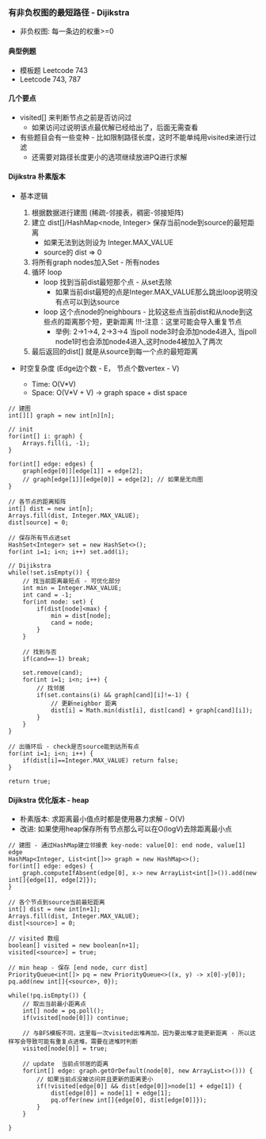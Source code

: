 ### 有非负权图的最短路径 - Dijikstra
- 非负权图: 每一条边的权重>=0
#### 典型例题
- 模板题 Leetcode 743
- Leetcode 743, 787

#### 几个要点
- visited[] 来判断节点之前是否访问过
    - 如果访问过说明该点最优解已经给出了，后面无需查看
- 有些题目会有一些变种 - 比如限制路径长度，这时不能单纯用visited来进行过滤
    - 还需要对路径长度更小的选项继续放进PQ进行求解

#### Dijikstra 朴素版本 
- 基本逻辑
    1. 根据数据进行建图 (稀疏-邻接表，稠密-邻接矩阵)
    2. 建立 dist[]/HashMap<node, Integer> 保存当前node到source的最短距离
        - 如果无法到达则设为 Integer.MAX_VALUE
        - source的 dist => 0
    3. 将所有graph nodes加入Set - 所有nodes
    4. 循环 loop
        - loop 找到当前dist最短那个点 - 从set去除
            - 如果当前dist最短的点是Integer.MAX_VALUE那么跳出loop说明没有点可以到达source
        - loop 这个点node的neighbours - 比较这些点当前dist和从node到这些点的距离那个短，更新距离
        !!!-注意：这里可能会导入重复节点
            - 举例: 2->1->4, 2->3->4 当poll node3时会添加node4进入, 当poll node1时也会添加node4进入,这时node4被加入了两次
    5. 最后返回的dist[] 就是从source到每一个点的最短距离

- 时空复杂度 (Edge边个数 - E， 节点个数vertex - V)
    - Time: O(V*V)
    - Space: O(V*V + V) -> graph space + dist space

```
// 建图
int[][] graph = new int[n][n];

// init
for(int[] i: graph) {
    Arrays.fill(i, -1);
}

for(int[] edge: edges) {
    graph[edge[0]][edge[1]] = edge[2];
    // graph[edge[1]][edge[0]] = edge[2]; // 如果是无向图
}

// 各节点的距离矩阵 
int[] dist = new int[n];
Arrays.fill(dist, Integer.MAX_VALUE);
dist[source] = 0;

// 保存所有节点进set
HashSet<Integer> set = new HashSet<>();
for(int i=1; i<n; i++) set.add(i);

// Dijikstra
while(!set.isEmpty()) {
    // 找当前距离最短点 - 可优化部分
    int min = Integer.MAX_VALUE;
    int cand = -1;
    for(int node: set) {
        if(dist[node]<max) {
            min = dist[node];
            cand = node; 
        }
    }
    
    // 找到与否
    if(cand==-1) break;
    
    set.remove(cand);
    for(int i=1; i<n; i++) {
        // 找邻居
        if(set.contains(i) && graph[cand][i]!=-1) {
            // 更新neighbor 距离
            dist[i] = Math.min(dist[i], dist[cand] + graph[cand][i]);
        }
    }
}

// 出循环后 - check是否source能到达所有点
for(int i=1; i<n; i++) {
    if(dist[i]==Integer.MAX_VALUE) return false;
}

return true;
```    

#### Dijikstra 优化版本 - heap
- 朴素版本: 求距离最小值点时都是使用暴力求解 - O(V)
- 改进: 如果使用heap保存所有节点那么可以在O(logV)去除距离最小点

```
// 建图 - 通过HashMap建立邻接表 key-node: value[0]: end node, value[1] edge
HashMap<Integer, List<int[]>> graph = new HashMap<>();
for(int[] edge: edges) {
    graph.computeIfAbsent(edge[0], x-> new ArrayList<int[]>()).add(new int[]{edge[1], edge[2]});
}

// 各个节点到source当前最短距离
int[] dist = new int[n+1];
Arrays.fill(dist, Integer.MAX_VALUE);
dist[<source>] = 0;

// visited 数组
boolean[] visited = new boolean[n+1];
visited[<source>] = true;

// min heap - 保存 [end node, curr dist]
PriorityQueue<int[]> pq = new PriorityQueue<>((x, y) -> x[0]-y[0]);
pq.add(new int[]{<source>, 0});

while(!pq.isEmpty()) {
    // 取出当前最小距离点
    int[] node = pq.poll();
    if(visited[node[0]]) continue;

    // 与BFS模板不同，这里每一次visited出堆再加，因为要出堆才能更新距离 - 所以这样写会导致可能有重复点进堆，需要在进堆时判断
    visited[node[0]] = true;  

    // update  当前点邻居的距离
    for(int[] edge: graph.getOrDefault(node[0], new ArrayList<>())) {
        // 如果当前点没被访问并且更新的距离更小
        if(!visited[edge[0]] && dist[edge[0]]>node[1] + edge[1]) {
            dist[edge[0]] = node[1] + edge[1];
            pq.offer(new int[]{edge[0], dist[edge[0]]});
        }
    }
    
}
```    